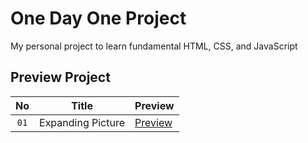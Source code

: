 
# One Day One Project

My personal project to learn fundamental HTML, CSS, and JavaScript


## Preview Project


| No   | Title               | Preview                |
|:----:| :-------------------:| :------------------------- |
| `01` | Expanding Picture   | [Preview](https://expanding-picture.netlify.app/) |